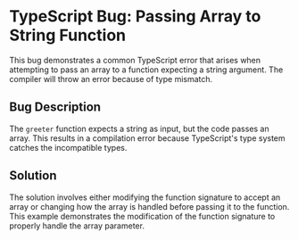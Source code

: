 # TypeScript Bug: Passing Array to String Function
This bug demonstrates a common TypeScript error that arises when attempting to pass an array to a function expecting a string argument. The compiler will throw an error because of type mismatch.

## Bug Description
The `greeter` function expects a string as input, but the code passes an array.  This results in a compilation error because TypeScript's type system catches the incompatible types.

## Solution
The solution involves either modifying the function signature to accept an array or changing how the array is handled before passing it to the function.  This example demonstrates the modification of the function signature to properly handle the array parameter.